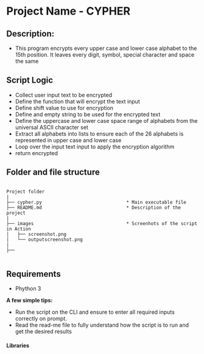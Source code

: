 # Project Name - CYPHER

## Description: 
* This program encrypts every upper case and lower case alphabet to the 15th position. It leaves every digit, symbol, special character and space the same


## Script Logic
* Collect user input text to be encrypted
* Define the function that will encrypt the text input
* Define shift value to use for encryption
* Define and empty string to be used for the encrypted text
* Define the uppercase and lower case space range of alphabets from the universal ASCII  character set
* Extract all alphabets into lists to ensure each of the 26 alphabets is represented in upper case and lower case
* Loop over the input text input to apply the encryption algorithm
* return encrypted


## Folder and file structure

```

Project folder
|
├── cypher.py                               * Main executable file
├── README.md                               * Description of the project
|   
├── images                                  * Screenhots of the script in Action
│   ├── screenshot.png
|   └── outputscreenshot.png
|
├──


```

## Requirements
* Phython 3

**A few simple tips:**
* Run the script on the CLI and ensure to enter all required inputs correctly on prompt.
* Read the read-me file to fully understand how the script is to run and get the desired results

#### Libraries


